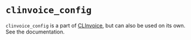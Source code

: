 # `clinvoice_config`

`clinvoice_config` is a part of [CLInvoice](https://github.com/Iron-E/clinvoice), but can also be used on its own. See the documentation.
